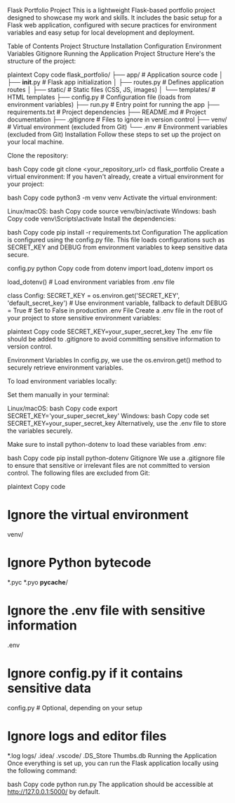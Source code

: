 Flask Portfolio Project
This is a lightweight Flask-based portfolio project designed to showcase my work and skills. It includes the basic setup for a Flask web application, configured with secure practices for environment variables and easy setup for local development and deployment.

Table of Contents
Project Structure
Installation
Configuration
Environment Variables
Gitignore
Running the Application
Project Structure
Here's the structure of the project:

plaintext
Copy code
flask_portfolio/
├── app/                      # Application source code
│   ├── __init__.py           # Flask app initialization
│   ├── routes.py             # Defines application routes
│   ├── static/               # Static files (CSS, JS, images)
│   └── templates/            # HTML templates
├── config.py                 # Configuration file (loads from environment variables)
├── run.py                    # Entry point for running the app
├── requirements.txt          # Project dependencies
├── README.md                 # Project documentation
├── .gitignore                # Files to ignore in version control
├── venv/                     # Virtual environment (excluded from Git)
└── .env                      # Environment variables (excluded from Git)
Installation
Follow these steps to set up the project on your local machine.

Clone the repository:

bash
Copy code
git clone <your_repository_url>
cd flask_portfolio
Create a virtual environment: If you haven't already, create a virtual environment for your project:

bash
Copy code
python3 -m venv venv
Activate the virtual environment:

Linux/macOS:
bash
Copy code
source venv/bin/activate
Windows:
bash
Copy code
venv\Scripts\activate
Install the dependencies:

bash
Copy code
pip install -r requirements.txt
Configuration
The application is configured using the config.py file. This file loads configurations such as SECRET_KEY and DEBUG from environment variables to keep sensitive data secure.

config.py
python
Copy code
from dotenv import load_dotenv
import os

load_dotenv()  # Load environment variables from .env file

class Config:
    SECRET_KEY = os.environ.get('SECRET_KEY', 'default_secret_key')  # Use environment variable, fallback to default
    DEBUG = True  # Set to False in production
.env File
Create a .env file in the root of your project to store sensitive environment variables:

plaintext
Copy code
SECRET_KEY=your_super_secret_key
The .env file should be added to .gitignore to avoid committing sensitive information to version control.

Environment Variables
In config.py, we use the os.environ.get() method to securely retrieve environment variables.

To load environment variables locally:

Set them manually in your terminal:

Linux/macOS:
bash
Copy code
export SECRET_KEY='your_super_secret_key'
Windows:
bash
Copy code
set SECRET_KEY=your_super_secret_key
Alternatively, use the .env file to store the variables securely.

Make sure to install python-dotenv to load these variables from .env:

bash
Copy code
pip install python-dotenv
Gitignore
We use a .gitignore file to ensure that sensitive or irrelevant files are not committed to version control. The following files are excluded from Git:

plaintext
Copy code
# Ignore the virtual environment
venv/

# Ignore Python bytecode
*.pyc
*.pyo
__pycache__/

# Ignore the .env file with sensitive information
.env

# Ignore config.py if it contains sensitive data
config.py  # Optional, depending on your setup

# Ignore logs and editor files
*.log
logs/
.idea/
.vscode/
.DS_Store
Thumbs.db
Running the Application
Once everything is set up, you can run the Flask application locally using the following command:

bash
Copy code
python run.py
The application should be accessible at http://127.0.0.1:5000/ by default.